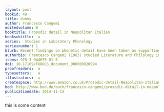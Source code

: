 ```yaml
---
layout: post
bookid: 48
title: dummy
author: Francesco Cangemi 
editedvolume: 0 
booktitle: Prosodic detail in Neapolitan Italian
booksubtitle:  a
series:  Studies in Laboratory Phonology
seriesnumber: 1
blurb: Recent findings on phonetic detail have been taken as supporting exemplar-based approaches to prosody. Through four experiments on both production and perception of both melodic and temporal detail in Neapolitan Italian, we show that prosodic detail is not incompatible with abstractionist approaches either. Specifically, we suggest that the exploration of prosodic detail leads to a refined understanding of the relationships between the richly specified and continuous varying phonetic information on one side, and coarse phonologically structured contrasts on the other, thus offering insights on how pragmatic information is conveyed by prosody.
authorbio: Francesco Cangemi (1983) studied Literature and Philology in Naples and Zurich, completing his undergraduate studies with a dissertation on vowel systems in southern Italian dialects. After receiving his PhD in Linguistics from Aix-Marseille University with a thesis on underspecification in prosodic categories, he is currently working as a post-doc researcher in Cologne, focussing on the encoding and decoding of linguistic prominence. 
isbns: 978-3-944675-01-5 
doi: 10.17169/FUDOCS_document_000000020994
proofreaders:  a
typesetters:   a
illustrators:  a
createspace: http://www.amazon.co.uk/Prosodic-detail-Neapolitan-Italian-Laboratory/dp/3944675819/
bod: http://www.bod.de/buch/francesco-cangemi/prosodic-detail-in-neapolitan-italian/9783944675800.html
publicationdate: 2014-11-13
---
```


this is some content